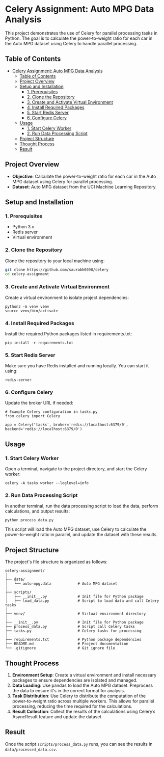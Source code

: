 # Celery Assignment: Auto MPG Data Analysis

This project demonstrates the use of Celery for parallel processing tasks in Python. The goal is to calculate the power-to-weight ratio for each car in the Auto MPG dataset using Celery to handle parallel processing.

## Table of Contents

- [Celery Assignment: Auto MPG Data Analysis](#celery-assignment-auto-mpg-data-analysis)
  - [Table of Contents](#table-of-contents)
  - [Project Overview](#project-overview)
  - [Setup and Installation](#setup-and-installation)
    - [1. Prerequisites](#1-prerequisites)
    - [2. Clone the Repository](#2-clone-the-repository)
    - [3. Create and Activate Virtual Environment](#3-create-and-activate-virtual-environment)
    - [4. Install Required Packages](#4-install-required-packages)
    - [5. Start Redis Server](#5-start-redis-server)
    - [6. Configure Celery](#6-configure-celery)
  - [Usage](#usage)
    - [1. Start Celery Worker](#1-start-celery-worker)
    - [2. Run Data Processing Script](#2-run-data-processing-script)
  - [Project Structure](#project-structure)
  - [Thought Process](#thought-process)
  - [Result](#result)

## Project Overview

- **Objective**: Calculate the power-to-weight ratio for each car in the Auto MPG dataset using Celery for parallel processing.
- **Dataset**: Auto MPG dataset from the UCI Machine Learning Repository.

## Setup and Installation

### 1. Prerequisites

- Python 3.x
- Redis server
- Virtual environment

### 2. Clone the Repository

Clone the repository to your local machine using:

```bash
git clone https://github.com/saurabh0998/celery
cd celery-assignment
```

### 3. Create and Activate Virtual Environment

Create a virtual environment to isolate project dependencies:

```
python3 -m venv venv
source venv/bin/activate
```

### 4. Install Required Packages

Install the required Python packages listed in requirements.txt:

```
pip install -r requirements.txt
```

### 5. Start Redis Server

Make sure you have Redis installed and running locally. You can start it using:

```
redis-server
```

### 6. Configure Celery

Update the broker URL if needed:

```
# Example Celery configuration in tasks.py
from celery import Celery

app = Celery('tasks', broker='redis://localhost:6379/0', backend='redis://localhost:6379/0')
```

## Usage

### 1. Start Celery Worker

Open a terminal, navigate to the project directory, and start the Celery worker:

```
celery -A tasks worker --loglevel=info
```

### 2. Run Data Processing Script

In another terminal, run the data processing script to load the data, perform calculations, and output results:

```
python process_data.py
```
This script will load the Auto MPG dataset, use Celery to calculate the power-to-weight ratio in parallel, and update the dataset with these results.

## Project Structure
The project's file structure is organized as follows:

```
celery-assignment/
│
├── data/
│   └── auto-mpg.data            # Auto MPG dataset
│
├── scripts/
│   ├── __init__.py              # Init file for Python package
│   ├── load_data.py             # Script to load data and call Celery tasks
│
├── venv/                        # Virtual environment directory
│
├── __init__.py                  # Init file for Python package
├── process_data.py              # Script call Celery tasks
├── tasks.py                     # Celery tasks for processing
│
├── requirements.txt             # Python package dependencies
├── README.md                    # Project documentation
└── .gitignore                   # Git ignore file
```

## Thought Process

1. **Environment Setup**: Create a virtual environment and install necessary packages to ensure dependencies are isolated and managed.
2. **Data Loading**: Use pandas to load the Auto MPG dataset. Preprocess the data to ensure it's in the correct format for analysis.
3. **Task Distribution**: Use Celery to distribute the computation of the power-to-weight ratio across multiple workers. This allows for parallel processing, reducing the time required for the calculations.
4. **Result Collection**: Collect the results of the calculations using Celery’s AsyncResult feature and update the dataset.

## Result

Once the script `scripts/process_data.py` runs, you can see the results in `data/processed_data.csv`.
